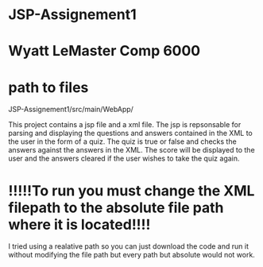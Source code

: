 # JSP-Assignement1
# Wyatt LeMaster Comp 6000
# path to files 
JSP-Assignement1/src/main/WebApp/

This project contains a jsp file and a xml file. The jsp is repsonsable for parsing and displaying the questions and answers contained in the XML to the user in the form of a quiz. The quiz is true or false and checks the answers against the answers in the XML. The score will be displayed to the user and the answers cleared if the user wishes to take the quiz again. 

# !!!!!To run you must change the XML filepath to the absolute file path where it is located!!!!

 I tried using a realative path so you can just download the code and run it without modifying the file path but every path but absolute would not work.
